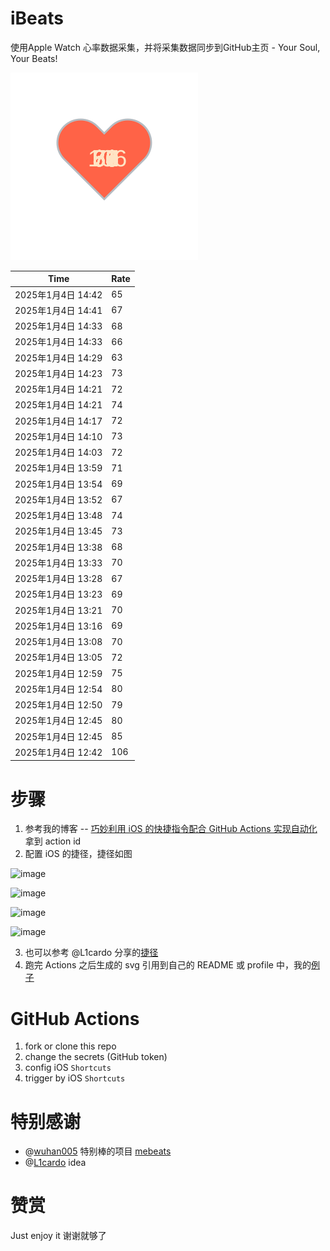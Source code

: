 # iBeats
使用Apple Watch 心率数据采集，并将采集数据同步到GitHub主页 - Your Soul, Your Beats!

![](./files/heart.svg)

<!--START_SECTION:my_heart_rate-->
| Time | Rate | 
 | ---- | ---- | 
| 2025年1月4日 14:42 | 65 |
| 2025年1月4日 14:41 | 67 |
| 2025年1月4日 14:33 | 68 |
| 2025年1月4日 14:33 | 66 |
| 2025年1月4日 14:29 | 63 |
| 2025年1月4日 14:23 | 73 |
| 2025年1月4日 14:21 | 72 |
| 2025年1月4日 14:21 | 74 |
| 2025年1月4日 14:17 | 72 |
| 2025年1月4日 14:10 | 73 |
| 2025年1月4日 14:03 | 72 |
| 2025年1月4日 13:59 | 71 |
| 2025年1月4日 13:54 | 69 |
| 2025年1月4日 13:52 | 67 |
| 2025年1月4日 13:48 | 74 |
| 2025年1月4日 13:45 | 73 |
| 2025年1月4日 13:38 | 68 |
| 2025年1月4日 13:33 | 70 |
| 2025年1月4日 13:28 | 67 |
| 2025年1月4日 13:23 | 69 |
| 2025年1月4日 13:21 | 70 |
| 2025年1月4日 13:16 | 69 |
| 2025年1月4日 13:08 | 70 |
| 2025年1月4日 13:05 | 72 |
| 2025年1月4日 12:59 | 75 |
| 2025年1月4日 12:54 | 80 |
| 2025年1月4日 12:50 | 79 |
| 2025年1月4日 12:45 | 80 |
| 2025年1月4日 12:45 | 85 |
| 2025年1月4日 12:42 | 106 |

<!--END_SECTION:my_heart_rate-->

# 步骤
1. 参考我的博客 -- [巧妙利用 iOS 的快捷指令配合 GitHub Actions 实现自动化](https://github.com/yihong0618/gitblog/issues/198) 拿到 action id
2. 配置 iOS 的捷径，捷径如图

![image](https://user-images.githubusercontent.com/15976103/122154218-0db0b480-ce97-11eb-93bb-5aec07c558dc.png)

![image](https://user-images.githubusercontent.com/15976103/122154236-186b4980-ce97-11eb-8e4b-70551a0391ae.png)

![image](https://user-images.githubusercontent.com/15976103/122154268-2d47dd00-ce97-11eb-902e-3acf292265a9.png)

![image](https://user-images.githubusercontent.com/15976103/122174055-fa144680-ceb4-11eb-9be2-3eb83cd516f7.png)

3. 也可以参考 @L1cardo 分享的[捷径](https://www.icloud.com/shortcuts/6ab6047b459c41ad822ad6b94b1c03d4)
4. 跑完 Actions 之后生成的 svg 引用到自己的 README 或 profile 中，我的[例子](https://github.com/yihong0618) 

# GitHub Actions

1. fork or clone this repo
2. change the secrets (GitHub token)
3. config iOS `Shortcuts` 
4. trigger by iOS `Shortcuts`

# 特别感谢
- @[wuhan005](https://github.com/wuhan005) 特别棒的项目 [mebeats](https://github.com/wuhan005/mebeats)
- @[L1cardo](https://github.com/L1cardo) idea

# 赞赏
Just enjoy it
谢谢就够了
